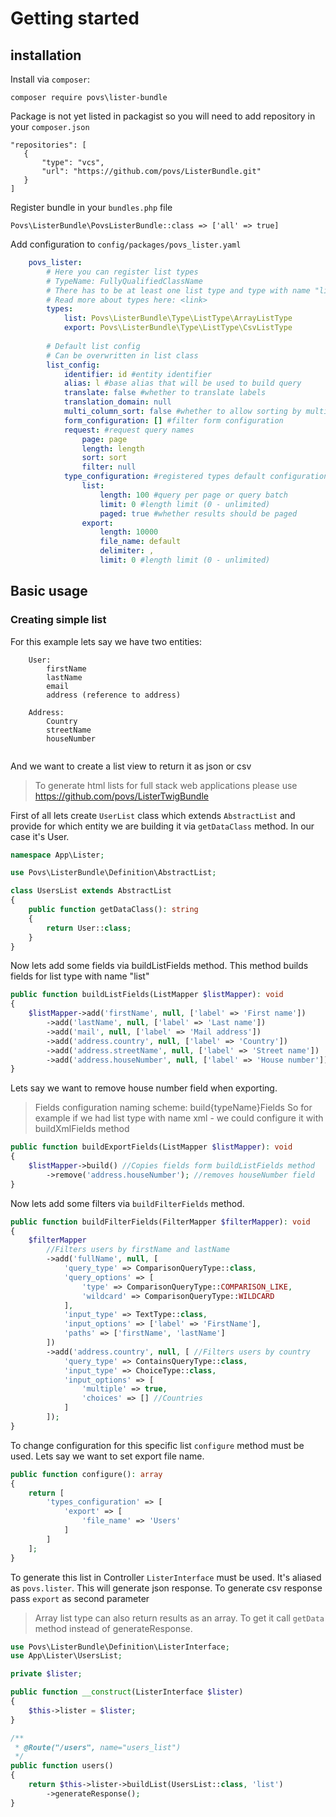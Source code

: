 # Getting started

## installation

Install via `composer`:

```
composer require povs\lister-bundle
```

Package is not yet listed in packagist so you will need to add repository in your `composer.json`

```
"repositories": [
   {
       "type": "vcs",
       "url": "https://github.com/povs/ListerBundle.git"
   }
]
```

Register bundle in your `bundles.php` file

```
Povs\ListerBundle\PovsListerBundle::class => ['all' => true]
```

Add configuration to `config/packages/povs_lister.yaml`

``` yaml
    povs_lister:
        # Here you can register list types
        # TypeName: FullyQualifiedClassName
        # There has to be at least one list type and type with name "list" is required
        # Read more about types here: <link> 
        types:
            list: Povs\ListerBundle\Type\ListType\ArrayListType
            export: Povs\ListerBundle\Type\ListType\CsvListType
    
        # Default list config
        # Can be overwritten in list class
        list_config:
            identifier: id #entity identifier
            alias: l #base alias that will be used to build query
            translate: false #whether to translate labels
            translation_domain: null
            multi_column_sort: false #whether to allow sorting by multiple columns
            form_configuration: [] #filter form configuration
            request: #request query names
                page: page 
                length: length
                sort: sort
                filter: null
            type_configuration: #registered types default configuration
                list:
                    length: 100 #query per page or query batch
                    limit: 0 #length limit (0 - unlimited)
                    paged: true #whether results should be paged
                export:
                    length: 10000
                    file_name: default
                    delimiter: ,
                    limit: 0 #length limit (0 - unlimited)
```

## Basic usage

### Creating simple list

For this example lets say we have two entities:

```
    User:
        firstName
        lastName
        email
        address (reference to address)

    Address:
        Country        
        streetName
        houseNumber
        
```

And we want to create a list view to return it as json or csv

> To generate html lists for full stack web applications please use https://github.com/povs/ListerTwigBundle

First of all lets create `UserList` class which extends `AbstractList` and provide for which entity we are building it via `getDataClass` method. In our case it's User.
``` php
namespace App\Lister;

use Povs\ListerBundle\Definition\AbstractList;

class UsersList extends AbstractList
{
    public function getDataClass(): string
    {
        return User::class;
    }
}
```

Now lets add some fields via buildListFields method. 
This method builds fields for list type with name "list"

``` php
public function buildListFields(ListMapper $listMapper): void
{
    $listMapper->add('firstName', null, ['label' => 'First name'])
        ->add('lastName', null, ['label' => 'Last name'])
        ->add('mail', null, ['label' => 'Mail address'])
        ->add('address.country', null, ['label' => 'Country'])
        ->add('address.streetName', null, ['label' => 'Street name'])
        ->add('address.houseNumber', null, ['label' => 'House number']);
}
```

Lets say we want to remove house number field when exporting.

> Fields configuration naming scheme: build{typeName}Fields
> So for example if we had list type with name xml - we could configure it with buildXmlFields method 

``` php
public function buildExportFields(ListMapper $listMapper): void
{
    $listMapper->build() //Copies fields form buildListFields method
        ->remove('address.houseNumber'); //removes houseNumber field
}
```

Now lets add some filters via `buildFilterFields` method.

``` php
public function buildFilterFields(FilterMapper $filterMapper): void
{
    $filterMapper
        //Filters users by firstName and lastName
        ->add('fullName', null, [
            'query_type' => ComparisonQueryType::class,
            'query_options' => [
                'type' => ComparisonQueryType::COMPARISON_LIKE,
                'wildcard' => ComparisonQueryType::WILDCARD
            ],
            'input_type' => TextType::class,
            'input_options' => ['label' => 'FirstName'],
            'paths' => ['firstName', 'lastName']
        ])
        ->add('address.country', null, [ //Filters users by country
            'query_type' => ContainsQueryType::class,
            'input_type' => ChoiceType::class,
            'input_options' => [
                'multiple' => true,
                'choices' => [] //Countries
            ]
        ]);
}
```

To change configuration for this specific list `configure` method must be used.
Lets say we want to set export file name.

``` php 
public function configure(): array
{
    return [
        'types_configuration' => [
            'export' => [
                'file_name' => 'Users'
            ]
        ]
    ];
}
```

To generate this list in Controller `ListerInterface` must be used. It's aliased as `povs.lister`.
This will generate json response. To generate csv response pass `export` as second parameter

> Array list type can also return results as an array. To get it call `getData` method instead of generateResponse. 

``` php 
use Povs\ListerBundle\Definition\ListerInterface;
use App\Lister\UsersList;

private $lister;

public function __construct(ListerInterface $lister) 
{
    $this->lister = $lister;
}

/**
 * @Route("/users", name="users_list")
 */
public function users()
{
    return $this->lister->buildList(UsersList::class, 'list')
        ->generateResponse();
}
```